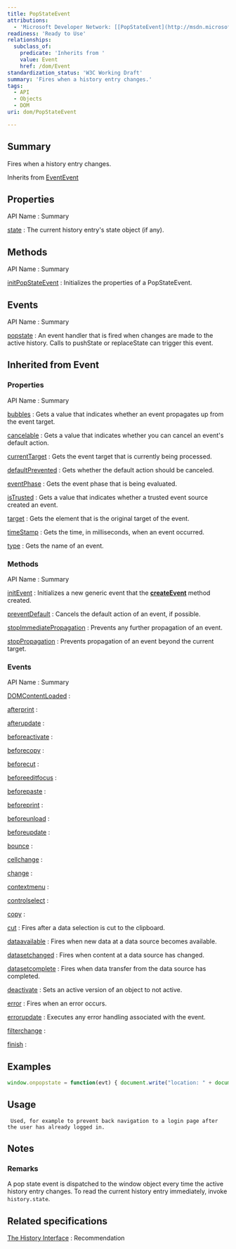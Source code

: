 ```yaml
---
title: PopStateEvent
attributions:
  - 'Microsoft Developer Network: [[PopStateEvent](http://msdn.microsoft.com/en-us/library/ie/hh772349(v=vs.85).aspx) Article]'
readiness: 'Ready to Use'
relationships:
  subclass_of:
    predicate: 'Inherits from '
    value: Event
    href: /dom/Event
standardization_status: 'W3C Working Draft'
summary: 'Fires when a history entry changes.'
tags:
  - API
  - Objects
  - DOM
uri: dom/PopStateEvent

---
```

## <span>Summary</span>

Fires when a history entry changes.

Inherits from [Event](/dom/Event)[Event](/dom/Event)

## <span>Properties</span>

API Name
:   Summary

[state](/dom/PopStateEvent/state)
:   The current history entry's state object (if any).

## <span>Methods</span>

API Name
:   Summary

[initPopStateEvent](/dom/PopStateEvent/initPopStateEvent)
:   Initializes the properties of a PopStateEvent.

## <span>Events</span>

API Name
:   Summary

[popstate](/dom/PopStateEvent/popstate)
:   An event handler that is fired when changes are made to the active history. Calls to pushState or replaceState can trigger this event.

## <span>Inherited from Event</span>

### <span>Properties</span>

API Name
:   Summary

[bubbles](/dom/Event/bubbles)
:   Gets a value that indicates whether an event propagates up from the event target.

[cancelable](/dom/Event/cancelable)
:   Gets a value that indicates whether you can cancel an event's default action.

[currentTarget](/dom/Event/currentTarget)
:   Gets the event target that is currently being processed.

[defaultPrevented](/dom/Event/defaultPrevented)
:   Gets whether the default action should be canceled.

[eventPhase](/dom/Event/eventPhase)
:   Gets the event phase that is being evaluated.

[isTrusted](/dom/Event/isTrusted)
:   Gets a value that indicates whether a trusted event source created an event.

[target](/dom/Event/target)
:   Gets the element that is the original target of the event.

[timeStamp](/dom/Event/timeStamp)
:   Gets the time, in milliseconds, when an event occurred.

[type](/dom/Event/type)
:   Gets the name of an event.

### <span>Methods</span>

API Name
:   Summary

[initEvent](/dom/Event/initEvent)
:   Initializes a new generic event that the [**createEvent**](/dom/Document/createEvent) method created.

[preventDefault](/dom/Event/preventDefault)
:   Cancels the default action of an event, if possible.

[stopImmediatePropagation](/dom/Event/stopImmediatePropagation)
:   Prevents any further propagation of an event.

[stopPropagation](/dom/Event/stopPropagation)
:   Prevents propagation of an event beyond the current target.

### <span>Events</span>

API Name
:   Summary

[DOMContentLoaded](/dom/Event/DOMContentLoaded)
:

[afterprint](/dom/Event/afterprint)
:

[afterupdate](/dom/Event/afterupdate)
:

[beforeactivate](/dom/Event/beforeactivate)
:

[beforecopy](/dom/Event/beforecopy)
:

[beforecut](/dom/Event/beforecut)
:

[beforeeditfocus](/dom/Event/beforeeditfocus)
:

[beforepaste](/dom/Event/beforepaste)
:

[beforeprint](/dom/Event/beforeprint)
:

[beforeunload](/dom/Event/beforeunload)
:

[beforeupdate](/dom/Event/beforeupdate)
:

[bounce](/dom/Event/bounce)
:

[cellchange](/dom/Event/cellchange)
:

[change](/dom/Event/change)
:

[contextmenu](/dom/Event/contextmenu)
:

[controlselect](/dom/Event/controlselect)
:

[copy](/dom/Event/copy)
:

[cut](/dom/Event/cut)
:   Fires after a data selection is cut to the clipboard.

[dataavailable](/dom/Event/dataavailable)
:   Fires when new data at a data source becomes available.

[datasetchanged](/dom/Event/datasetchanged)
:   Fires when content at a data source has changed.

[datasetcomplete](/dom/Event/datasetcomplete)
:   Fires when data transfer from the data source has completed.

[deactivate](/dom/Event/deactivate)
:   Sets an active version of an object to not active.

[error](/dom/Event/error)
:   Fires when an error occurs.

[errorupdate](/dom/Event/errorupdate)
:   Executes any error handling associated with the event.

[filterchange](/dom/Event/filterchange)
:

[finish](/dom/Event/finish)
:

## <span>Examples</span>

``` js
window.onpopstate = function(evt) { document.write("location: " + document.location + ", state: " + JSON.stringify(evt.state)); };
```

## <span>Usage</span>

     Used, for example to prevent back navigation to a login page after the user has already logged in.

## <span>Notes</span>

### <span>Remarks</span>

A pop state event is dispatched to the window object every time the active history entry changes. To read the current history entry immediately, invoke `history.state`.

## <span>Related specifications</span>

[The History Interface](http://www.w3.org/TR/html5/browsers.html#the-history-interface)
:   Recommendation
